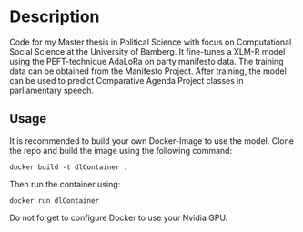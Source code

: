 # Description
Code for my Master thesis in Political Science with focus on Computational Social Science at the University of Bamberg. It fine-tunes a XLM-R model using the PEFT-technique AdaLoRa on party manifesto data. The training data can be obtained from the Manifesto Project. After training, the model can be used to predict Comparative Agenda Project classes in parliamentary speech.

## Usage
It is recommended to build your own Docker-Image to use the model. Clone the repo and build the image using the following command:

```
docker build -t dlContainer . 
```

Then run the container using:

```
docker run dlContainer
```

Do not forget to configure Docker to use your Nvidia GPU.
